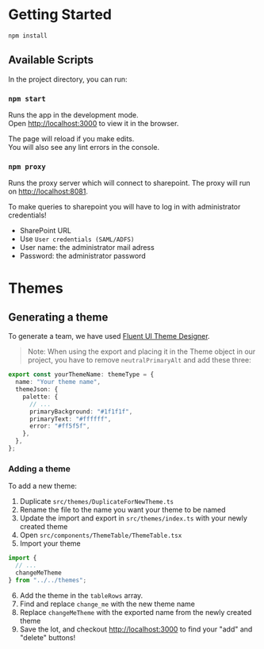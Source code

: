# Getting Started

`npm install`

## Available Scripts

In the project directory, you can run:

### `npm start`

Runs the app in the development mode.\
Open [http://localhost:3000](http://localhost:3000) to view it in the browser.

The page will reload if you make edits.\
You will also see any lint errors in the console.

### `npm proxy`

Runs the proxy server which will connect to sharepoint. The proxy will run on [http://localhost:8081](http://localhost:8081).

To make queries to sharepoint you will have to log in with administrator credentials!

- SharePoint URL
- Use `User credentials (SAML/ADFS)`
- User name: the administrator mail adress
- Password: the administrator password

# Themes

## Generating a theme

To generate a team, we have used [Fluent UI Theme Designer](https://fluentuipr.z22.web.core.windows.net/heads/master/theming-designer/index.html). 

> Note: When using the export and placing it in the Theme object in our project, you have to remove `neutralPrimaryAlt` and add these three:

```ts
export const yourThemeName: themeType = {
  name: "Your theme name",
  themeJson: {
    palette: {
      // ...
      primaryBackground: "#1f1f1f",
      primaryText: "#ffffff",
      error: "#ff5f5f",
    },
  },
};
```

### Adding a theme

To add a new theme:

1. Duplicate `src/themes/DuplicateForNewTheme.ts`
2. Rename the file to the name you want your theme to be named
3. Update the import and export in `src/themes/index.ts` with your newly created theme
4. Open `src/components/ThemeTable/ThemeTable.tsx`
5. Import your theme

```ts
import {
  // ...
  changeMeTheme
} from "../../themes";
```

6. Add the theme in the `tableRows` array.
7. Find and replace `change_me` with the new theme name
8. Replace `changeMeTheme` with the exported name from the newly created theme
9. Save the lot, and checkout [http://localhost:3000](http://localhost:3000) to find your "add" and "delete" buttons!
